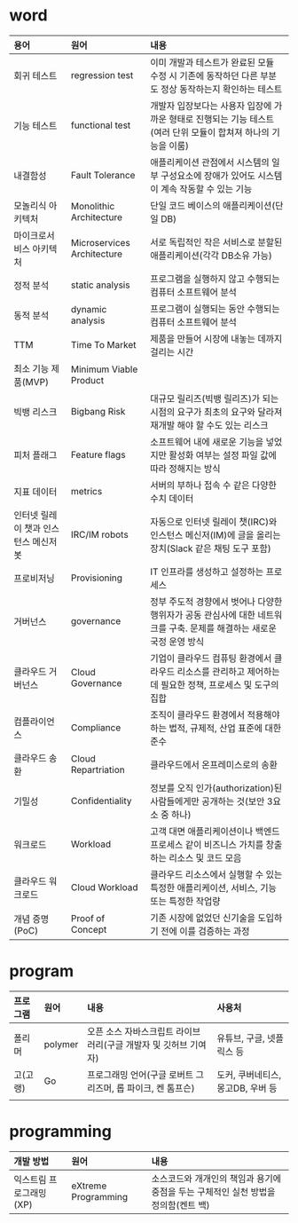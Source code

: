 # word

|용어|원어|내용|
|:---|:---|:---|
|회귀 테스트|regression test|이미 개발과 테스트가 완료된 모듈 수정 시 기존에 동작하던 다른 부분도 정상 동작하는지 확인하는 테스트|
|기능 테스트|functional test|개발자 입장보다는 사용자 입장에 가까운 형태로 진행되는 기능 테스트(여러 단위 모듈이 합쳐져 하나의 기능을 이룸)|
|내결함성|Fault Tolerance|애플리케이션 관점에서 시스템의 일부 구성요소에 장애가 있어도 시스템이 계속 작동할 수 있는 기능|
|모놀리식 아키텍처|Monolithic Architecture|단일 코드 베이스의 애플리케이션(단일 DB)|
|마이크로서비스 아키텍처|Microservices Architecture|서로 독립적인 작은 서비스로 분할된 애플리케이션(각각 DB소유 가능)|
|정적 분석|static analysis|프로그램을 실행하지 않고 수행되는 컴퓨터 소프트웨어 분석|
|동적 분석|dynamic analysis|프로그램이 실행되는 동안 수행되는 컴퓨터 소프트웨어 분석|
|TTM|Time To Market|제품을 만들어 시장에 내놓는 데까지 걸리는 시간|
|최소 기능 제품(MVP)|Minimum Viable Product||
|빅뱅 리스크|Bigbang Risk|대규모 릴리즈(빅뱅 릴리즈)가 되는 시점의 요구가 최초의 요구와 달라져 재개발 해야 할 수도 있는 리스크|
|피처 플래그|Feature flags|소프트웨어 내에 새로운 기능을 넣었지만 활성화 여부는 설정 파일 값에 따라 정해지는 방식|
|지표 데이터|metrics|서버의 부하나 접속 수 같은 다양한 수치 데이터|
|인터넷 릴레이 챗과 인스턴스 메신저 봇|IRC/IM robots|자동으로 인터넷 릴레이 챗(IRC)와 인스턴스 메신저(IM)에 글을 올리는 장치(Slack 같은 채팅 도구 포함)|
|프로비저닝|Provisioning|IT 인프라를 생성하고 설정하는 프로세스|
|거버넌스|governance|정부 주도적 경향에서 벗어나 다양한 행위자가 공동 관심사에 대한 네트워크를 구축. 문제를 해결하는 새로운 국정 운영 방식|
|클라우드 거버넌스|Cloud Governance|기업이 클라우드 컴퓨팅 환경에서 클라우드 리소스를 관리하고 제어하는 데 필요한 정책, 프로세스 및 도구의 집합|
|컴플라이언스|Compliance|조직이 클라우드 환경에서 적용해야 하는 법적, 규제적, 산업 표준에 대한 준수|
|클라우드 송환|Cloud Repartriation|클라우드에서 온프레미스로의 송환|
|기밀성|Confidentiality|정보를 오직 인가(authorization)된 사람들에게만 공개하는 것(보안 3요소 중 하나)|
|워크로드|Workload|고객 대면 애플리케이션이나 백엔드 프로세스 같이 비즈니스 가치를 창출하는 리소스 및 코드 모음|
|클라우드 워크로드|Cloud Workload|클라우드 리소스에서 실행할 수 있는 특정한 애플리케이션, 서비스, 기능 또는 특정한 작업량|
|개념 증명(PoC)|Proof of Concept|기존 시장에 없었던 신기술을 도입하기 전에 이를 검증하는 과정|


# program
|프로그램|원어|내용|사용처|
|:---|:---|:---|:---|
|폴리머|polymer|오픈 소스 자바스크립트 라이브러리(구글 개발자 및 깃허브 기여자)|유튜브, 구글, 넷플릭스 등|
|고(고랭)|Go|프로그래밍 언어(구글 로버트 그리즈머, 롭 파이크, 켄 톰프슨)|도커, 쿠버네티스, 몽고DB, 우버 등|
|||

# programming
|개발 방법|원어|내용|
|:---|:---|:---|
|익스트림 프로그래밍(XP)|eXtreme Programming|소스코드와 개개인의 책임과 용기에 중점을 두는 구체적인 실천 방법을 정의함(켄트 백)|
